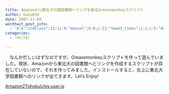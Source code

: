 ```yaml
---
title: Amazonから東北大付属図書館へリンクを張るGreasemonkeyスクリプト
author: kazu634
date: 2007-11-08
wordtwit_post_info:
  - 'O:8:"stdClass":13:{s:6:"manual";b:0;s:11:"tweet_times";i:1;s:5:"delay";i:0;s:7:"enabled";i:1;s:10:"separation";s:2:"60";s:7:"version";s:3:"3.7";s:14:"tweet_template";b:0;s:6:"status";i:2;s:6:"result";a:0:{}s:13:"tweet_counter";i:2;s:13:"tweet_log_ids";a:1:{i:0;i:3291;}s:9:"hash_tags";a:0:{}s:8:"accounts";a:1:{i:0;s:7:"kazu634";}}'
categories:
  - つれづれ

---
```

<div class="section">
<p>
    　なんか忙しいはずなのですが、Greasemonkeyスクリプトを作って遊んでいました。現状、Amazonから東北大の図書館へとリンクを作成するスクリプトが存在していないので、それを作ってみました。インストールすると、左上に東北大学図書館へのリンクが出てきます。Let&#8217;s Enjoy!
</p>
  
<p>
<a href="http://www.k3.dion.ne.jp/%7Esimoom/Amazon2TohokuUniv.user.js" onclick="__gaTracker('send', 'pageview', 'http://www.k3.dion.ne.jp/%7Esimoom/Amazon2TohokuUniv.user.js');" target="blank">Amazon2TohokuUniv.user.js</a>
</p>
</div>
